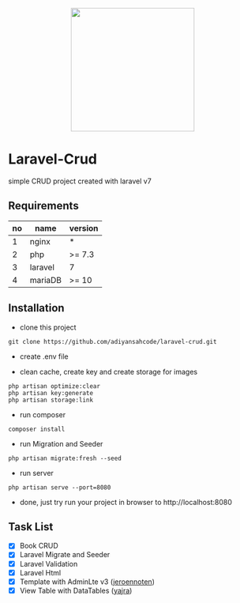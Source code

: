 <p align="center">
    <a href="https://laravel.com" target="_blank">
        <img src="https://raw.githubusercontent.com/laravel/art/master/logo-lockup/5%20SVG/2%20CMYK/1%20Full%20Color/laravel-logolockup-cmyk-red.svg" width="250">
    </a>
</p>

# Laravel-Crud
simple CRUD project created with laravel v7

## Requirements

| no | name | version |
| ------------- | ------------- | ------------- |
| 1 | nginx | * |
| 2 | php | >= 7.3 |
| 3 | laravel | 7 |
| 4 | mariaDB | >= 10 |

## Installation

* clone this project
```
git clone https://github.com/adiyansahcode/laravel-crud.git
```

* create .env file

* clean cache, create key and create storage for images
```
php artisan optimize:clear
php artisan key:generate
php artisan storage:link
```

* run composer
```
composer install
```

* run Migration and Seeder
```
php artisan migrate:fresh --seed
```

* run server
```
php artisan serve --port=8080
```

* done, just try run your project in browser to http://localhost:8080

## Task List

* [x] Book CRUD
* [x] Laravel Migrate and Seeder
* [x] Laravel Validation
* [x] Laravel Html
* [x] Template with AdminLte v3 ([jeroennoten](https://github.com/jeroennoten/Laravel-AdminLTE))
* [x] View Table with DataTables ([yajra](https://github.com/yajra/laravel-datatables))
